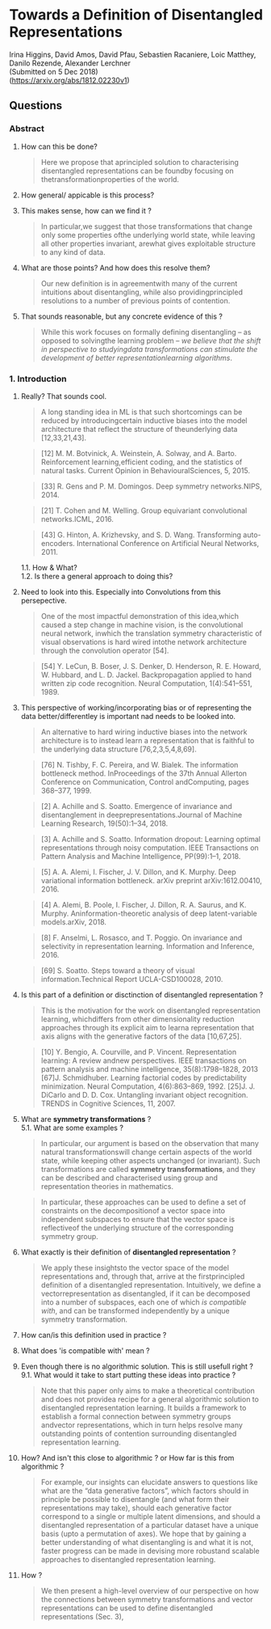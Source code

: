 # Towards a Definition of Disentangled Representations
Irina Higgins, David Amos, David Pfau, Sebastien Racaniere, Loic Matthey, Danilo Rezende, Alexander Lerchner  
(Submitted on 5 Dec 2018)  
(https://arxiv.org/abs/1812.02230v1)


## Questions

### Abstract

1. How can this be done?

    > Here we propose that aprincipled solution to characterising disentangled representations can be foundby focusing on thetransformationproperties of the world.

2. How general/ appicable is this process?
3. This makes sense, how can we find it ?

    > In particular,we suggest that those transformations that change only some properties ofthe underlying world state, while leaving all other properties invariant, arewhat gives exploitable structure to any kind of data.

4. What are those points? And how does this resolve them?

    > Our new definition is in agreementwith many of the current intuitions about disentangling, while also providingprincipled resolutions to a number of previous points of contention.

5. That sounds reasonable, but any concrete evidence of this ?

    > While this work focuses on formally defining disentangling – as opposed to solvingthe learning problem – *we believe that the shift in perspective to studyingdata transformations can stimulate the development of better representationlearning algorithms*.

### 1. Introduction

1. Really? That sounds cool.  

    > A long standing idea in ML is that such shortcomings can be reduced by introducingcertain inductive biases into the model architecture that reflect the structure of theunderlying data [12,33,21,43].

    > [12] M. M. Botvinick, A. Weinstein, A. Solway, and A. Barto. Reinforcement learning,efficient coding, and the statistics of natural tasks. Current Opinion in BehaviouralSciences, 5, 2015.
    
    > [33] R. Gens and P. M. Domingos. Deep symmetry networks.NIPS, 2014.
    
    > [21] T. Cohen and M. Welling. Group equivariant convolutional networks.ICML, 2016.
    
    > [43] G. Hinton, A. Krizhevsky, and S. D. Wang. Transforming auto-encoders. International Conference on Artificial Neural Networks, 2011.  
    
    1.1. How & What?    
  1.2. Is there a general approach to doing this?

2. Need to look into this. Especially into Convolutions from this persepective.

    > One of the most impactful demonstration of this idea,which caused a step change in machine vision, is the convolutional neural network, inwhich the translation symmetry characteristic of visual observations is hard wired intothe network architecture through the convolution operator [54].

    > [54] Y. LeCun, B. Boser, J. S. Denker, D. Henderson, R. E. Howard, W. Hubbard, and L. D. Jackel. Backpropagation applied to hand written zip code recognition. Neural Computation, 1(4):541–551, 1989.

3. This perspective of working/incorporating bias or of representing the data better/differentley is important nad needs to be looked into.

    > An alternative to hard wiring inductive biases into the network architecture is to instead  learn a representation that is faithful to the underlying data structure [76,2,3,5,4,8,69].
    
    > [76] N. Tishby, F. C. Pereira, and W. Bialek. The information bottleneck method. InProceedings of the 37th Annual Allerton Conference on Communication, Control andComputing, pages 368–377, 1999.
    
    > [2] A. Achille and S. Soatto. Emergence of invariance and disentanglement in deeprepresentations.Journal of Machine Learning Research, 19(50):1–34, 2018.
    
    > [3] A. Achille and S. Soatto. Information dropout: Learning optimal representations through noisy computation. IEEE Transactions on Pattern Analysis and Machine Intelligence, PP(99):1–1, 2018.
    
    > [5] A. A. Alemi, I. Fischer, J. V. Dillon, and K. Murphy. Deep variational information bottleneck. arXiv preprint arXiv:1612.00410, 2016.
    
    > [4] A. Alemi, B. Poole, I. Fischer, J. Dillon, R. A. Saurus, and K. Murphy.  Aninformation-theoretic analysis of deep latent-variable models.arXiv, 2018.
    
    > [8] F. Anselmi, L. Rosasco, and T. Poggio. On invariance and selectivity in representation learning. Information and Inference, 2016.
    
    > [69] S. Soatto. Steps toward a theory of visual information.Technical Report UCLA-CSD100028, 2010.

4. Is this part of a definition or disctinction of disentangled representation ?

    > This is the motivation for the work on disentangled representation learning, whichdiffers from other dimensionality reduction approaches through its explicit aim to learna representation that axis aligns with the generative factors of the data [10,67,25].
    
    > [10] Y. Bengio, A. Courville, and P. Vincent. Representation learning: A review andnew perspectives. IEEE transactions on pattern analysis and machine intelligence, 35(8):1798–1828, 2013
    > [67]J. Schmidhuber. Learning factorial codes by predictability minimization. Neural Computation, 4(6):863–869, 1992.
    > [25]J. J. DiCarlo and D. D. Cox. Untangling invariant object recognition. TRENDS in Cognitive Sciences, 11, 2007.

5. What are **symmetry transformations** ?  
5.1. What are some examples ?

    > In particular, our argument is based on the observation that many natural transformationswill change certain aspects of the world state, while keeping other aspects unchanged (or invariant). Such transformations are called **symmetry transformations**, and they can be described and characterised using group and representation theories in mathematics.
    
    > In particular, these approaches can be used to define a set of constraints on the decompositionof a vector space into independent subspaces to ensure that the vector space is reflectiveof the underlying structure of the corresponding symmetry group.

6. What exactly is their definition of **disentangled representation** ?

    > We apply these insightsto the vector space of the model representations and, through that, arrive at the firstprincipled definition of a disentangled representation. Intuitively, we define a vectorrepresentation as disentangled, if it can be decomposed into a number of subspaces, each one of which *is compatible with*, and can be transformed independently by a unique symmetry transformation.

7. How can/is this definition used in practice ?

8. What does 'is compatible with' mean ?

9. Even though there is no algorithmic solution. This is still usefull right ?  
9.1. What would it take to start putting these ideas into practice ?

    > Note that this paper only aims to make a theoretical contribution and does not providea recipe for a general algorithmic solution to disentangled representation learning. It builds a framework to establish a formal connection between symmetry groups andvector representations, which in turn helps resolve many outstanding points of contention surrounding disentangled representation learning.

10. How? And isn't this close to algorithmic ? or How far is this from algorithmic ?

    > For example, our insights can elucidate answers to questions like what are the “data generative factors”, which factors should in principle be possible to disentangle (and what form their representations may take), should each generative factor correspond to a single or multiple latent dimensions, and should a disentangled representation of a particular dataset have a unique basis (upto a permutation of axes). We hope that by gaining a better understanding of what disentangling is and what it is not, faster progress can be made in devising more robustand scalable approaches to disentangled representation learning.

11. How ?

    > We then present a high-level overview of our perspective on how the connections between symmetry transformations and vector representations can be used to define disentangled representations (Sec. 3),